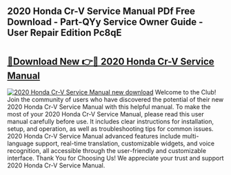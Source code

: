 ## 2020 Honda Cr-V Service Manual PDf Free Download - Part-QYy Service Owner Guide - User Repair Edition Pc8qE

# <h2><a href="http://bc31231.oget.top/?id=2020+Honda+Cr-V+Service+Manual">🔗Download New 👉🔴 2020 Honda Cr-V Service Manual</a></h2>

[![2020 Honda Cr-V Service Manual new download](https://i.imgur.com/5g1atiW.png)](http://bc31231.oget.top/?id=2020+Honda+Cr-V+Service+Manual)
Welcome to the Club! Join the community of users who have discovered the potential of their new 2020 Honda Cr-V Service Manual with this helpful manual. To make the most of your 2020 Honda Cr-V Service Manual, please read this user manual carefully before use. It includes clear instructions for installation, setup, and operation, as well as troubleshooting tips for common issues. 2020 Honda Cr-V Service Manual advanced features include multi-language support, real-time translation, customizable widgets, and voice recognition, all accessible through the user-friendly and customizable interface. Thank You for Choosing Us! We appreciate your trust and support 2020 Honda Cr-V Service Manual.
